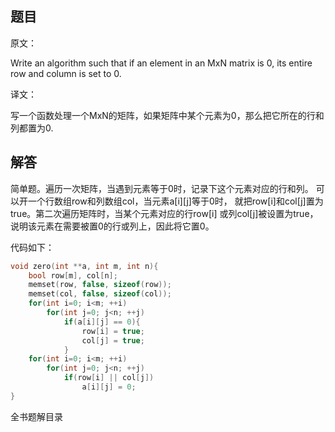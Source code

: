 ## 题目

原文：

Write an algorithm such that if an element in an MxN matrix is 0, its entire row and column is set to 0.

译文：

写一个函数处理一个MxN的矩阵，如果矩阵中某个元素为0，那么把它所在的行和列都置为0.

## 解答

简单题。遍历一次矩阵，当遇到元素等于0时，记录下这个元素对应的行和列。 可以开一个行数组row和列数组col，当元素a[i][j]等于0时， 就把row[i]和col[j]置为true。第二次遍历矩阵时，当某个元素对应的行row[i] 或列col[j]被设置为true，说明该元素在需要被置0的行或列上，因此将它置0。

代码如下：

```cpp
void zero(int **a, int m, int n){
    bool row[m], col[n];	
    memset(row, false, sizeof(row));
    memset(col, false, sizeof(col));	
    for(int i=0; i<m; ++i)
        for(int j=0; j<n; ++j)
            if(a[i][j] == 0){
                row[i] = true;
                col[j] = true;
            }
    for(int i=0; i<m; ++i)
        for(int j=0; j<n; ++j)
            if(row[i] || col[j])
                a[i][j] = 0;
}

```

全书题解目录